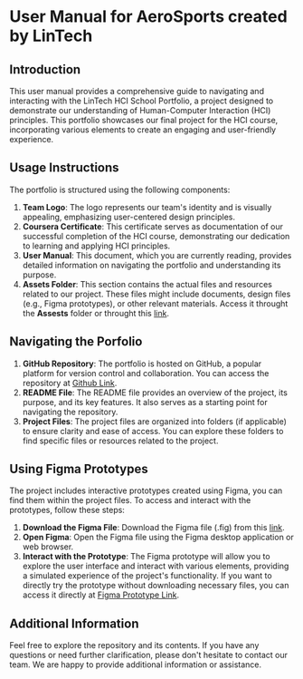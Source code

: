 # User Manual for AeroSports created by LinTech
## Introduction
This user manual provides a comprehensive guide to navigating and interacting with the LinTech HCI School Portfolio, a project designed to demonstrate our understanding of Human-Computer Interaction (HCI) principles. 
This portfolio showcases our final project for the HCI course, incorporating various elements to create an engaging and user-friendly experience.
## Usage Instructions 
The portfolio is structured using the following components:
1. **Team Logo**: The logo represents our team's identity and is visually appealing, emphasizing user-centered design principles.
2. **Coursera Certificate**: This certificate serves as documentation of our successful completion of the HCI course, demonstrating our dedication to learning and applying HCI principles.
3. **User Manual**: This document, which you are currently reading, provides detailed information on navigating the portfolio and understanding its purpose.
4. **Assets Folder**: This section contains the actual files and resources related to our project. These files might include documents, design files (e.g., Figma prototypes), or other relevant materials. Access it throught the **Assests** folder or throught this [link](https://github.com/jomermandap/HCI_School_Portfolio/tree/main/Assets).

## Navigating the Porfolio
1. **GitHub Repository**: The portfolio is hosted on GitHub, a popular platform for version control and collaboration. You can access the repository at [Github Link](https://github.com/jomermandap/HCI_School_Portfolio).
2. **README File**: The README file provides an overview of the project, its purpose, and its key features. It also serves as a starting point for navigating the repository.
3. **Project Files**: The project files are organized into folders (if applicable) to ensure clarity and ease of access. You can explore these folders to find specific files or resources related to the project.

## Using Figma Prototypes
The project includes interactive prototypes created using Figma, you can find them within the project files. To access and interact with the prototypes, follow these steps:
1. **Download the Figma File**: Download the Figma file (.fig) from this [link](https://malayancollegesmindanaoo365-my.sharepoint.com/:f:/g/personal/jrmandap_mcm_edu_ph/EqNG9--ho5BDo4izUsqzPSMBNPUWjV6w17ZabZRKJokjew?e=rPOF4h).
2. **Open Figma**: Open the Figma file using the Figma desktop application or web browser.
3. **Interact with the Prototype**: The Figma prototype will allow you to explore the user interface and interact with various elements, providing a simulated experience of the project's functionality.
If you want to directly try the prototype without downloading necessary files, you can access it directly at [Figma Prototype Link](https://www.figma.com/proto/HXimeAY1wa8v0WInE2X0eX/Prototype-HCI?node-id=0-1&t=Mi6nGFfrKYgmfngQ-1).

## Additional Information
Feel free to explore the repository and its contents. If you have any questions or need further clarification, please don't hesitate to contact our team. We are happy to provide additional information or assistance.
